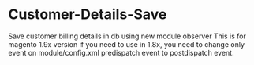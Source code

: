 # Customer-Details-Save
Save customer billing details in db using new module observer
This is for magento 1.9x version
if you need to use in 1.8x, you need to change only event on module/config.xml predispatch event to postdispatch event.
